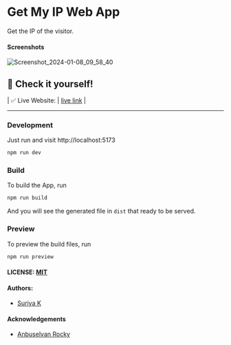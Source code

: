 # Get My IP Web App

Get the IP of the visitor.

#### Screenshots

![Screenshot_2024-01-08_09_58_40](https://github.com/anburocky3/Get-My-IP-Web-App/assets/53015384/4735cd17-5bb8-443a-acc9-25789daed704)


## 🎉 Check it yourself!

| ✅ Live Website: | [live link](https://suriyamassmsd.github.io/cyberdude-challenges/Javascript-Dom/04.Ip-Finder/dist/)                                                                                            |

---

### Development

Just run and visit http://localhost:5173

```bash
npm run dev
```

### Build

To build the App, run

```bash
npm run build
```

And you will see the generated file in `dist` that ready to be served.

### Preview

To preview the build files, run

```bash
npm run preview
```

#### LICENSE: [MIT](./LICENSE)

#### Authors:

- [Suriya K](https://github.com/SuriyaMassMsd)

#### Acknowledgements

- [Anbuselvan Rocky](https://fb.me/anburocky3)